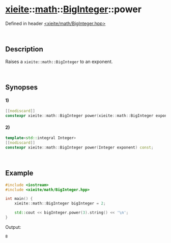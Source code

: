 # [xieite](../../xieite.md)\:\:[math](../../math.md)\:\:[BigInteger](../BigInteger.md)\:\:power
Defined in header [<xieite/math/BigInteger.hpp>](../../../include/xieite/math/BigInteger.hpp)

&nbsp;

## Description
Raises a `xieite::math::BigInteger` to an exponent.

&nbsp;

## Synopses
#### 1)
```cpp
[[nodiscard]]
constexpr xieite::math::BigInteger power(xieite::math::BigInteger exponent) const;
```
#### 2)
```cpp
template<std::integral Integer>
[[nodiscard]]
constexpr xieite::math::BigInteger power(Integer exponent) const;
```

&nbsp;

## Example
```cpp
#include <iostream>
#include <xieite/math/BigInteger.hpp>

int main() {
    xieite::math::BigInteger bigInteger = 2;

    std::cout << bigInteger.power(3).string() << '\n';
}
```
Output:
```
8
```
